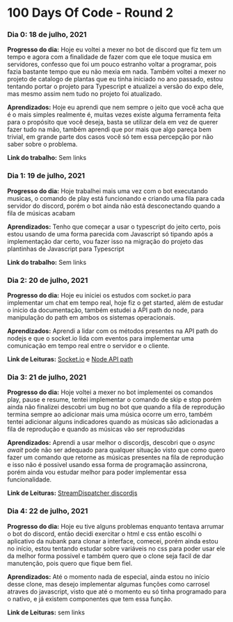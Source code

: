 # 100 Days Of Code - Round 2

### Dia 0: 18 de julho, 2021

**Progresso do dia:** Hoje eu voltei a mexer no bot de discord que fiz tem um tempo e agora com a finalidade de fazer com que ele toque musica em servidores, confesso que foi um pouco estranho voltar a programar, pois fazia bastante tempo que eu não mexia em nada.
Também voltei a mexer no projeto de catalogo de plantas que eu tinha iniciado no ano passado, estou tentando portar o projeto para Typescript e atualizei a versão do expo dele, mas mesmo assim nem tudo no projeto foi atualizado.

**Aprendizados:** Hoje eu aprendi que nem sempre o jeito que você acha que é o mais simples realmente é, muitas vezes existe alguma ferramenta feita para o propósito que você deseja, basta se utilizar dela em vez de querer fazer tudo na mão, também aprendi que por mais que algo pareça bem trivial, em grande parte dos casos você só tem essa percepção por não saber sobre o problema.

**Link do trabalho:** Sem links

### Dia 1: 19 de julho, 2021

**Progresso do dia:** Hoje trabalhei mais uma vez com o bot executando musicas, o comando de play está funcionando e criando uma fila para cada servidor do discord, porém o bot ainda não está desconectando quando a fila de músicas acabam

**Aprendizados:** Tenho que começar a usar o typescript do jeito certo, pois estou usando de uma forma parecida com Javascript só tipando após a implementação dar certo, vou fazer isso na migração do projeto das plantinhas de Javascript para Typescript

**Link do trabalho:** Sem links

### Dia 2: 20 de julho, 2021

**Progresso do dia:** Hoje eu iniciei os estudos com socket.io para implementar um chat em tempo real, hoje fiz o get started, além de estudar o inicio da documentação, também estudei a API path do node, para manipulação do path em ambos os sistemas operacionais.

**Aprendizados:** Aprendi a lidar com os métodos presentes na API path do nodejs e que o socket.io lida com eventos para implementar uma comunicação em tempo real entre o servidor e o cliente.

**Link de Leituras:** [Socket.io](https://socket.io/get-started/) e [Node API path](https://nodejs.org/api/path.html)

### Dia 3: 21 de julho, 2021

**Progresso do dia:** Hoje voltei a mexer no bot implementei os comandos play, pause e resume, tentei implementar o comando de skip e stop porém ainda não finalizei descobri um bug no bot que quando a fila de reprodução termina sempre ao adicionar mais uma música ocorre um erro, também tentei adicionar alguns indicadores quando as músicas são adicionadas a fila de reprodução e quando as músicas vão ser reproduzidas

**Aprendizados:** Aprendi a usar melhor o discordjs, descobri que o *async* *await* pode não ser adequado para qualquer situação visto que como quero fazer um comando que retorne as músicas presentes na fila de reprodução e isso não é possivel usando essa forma de programação assincrona, porém ainda vou estudar melhor para poder implementar essa funcionalidade.

**Link de Leituras:** [StreamDispatcher discordjs](https://discord.js.org/#/docs/main/stable/class/StreamDispatcher)

### Dia 4: 22 de julho, 2021

**Progresso do dia:** Hoje eu tive alguns problemas enquanto tentava arrumar o bot do discord, então decidi exercitar o html e css então escolhi o aplicativo da nubank para clonar a interface, comecei, porém ainda estou no início, estou tentando estudar sobre variáveis no css para poder usar ele da melhor forma possivel e também quero que o clone seja facil de dar manutenção, pois quero que fique bem fiel.

**Aprendizados:** Até o momento nada de especial, ainda estou no início desse clone, mas desejo implementar algumas funções como carrosel atraves do javascript, visto que até o momento eu só tinha programado para o nativo, e já existem componentes que tem essa função.

**Link de Leituras:** sem links